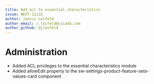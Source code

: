 ```yaml
---
title: Add acl to essential characteristics
issue: NEXT-11132
author: Jannis Leifeld
author_email: j.leifeld@cicada.com 
author_github: @jleifeld
---
```

# Administration
* Added ACL privileges to the essential characteristics module
* Added allowEdit property to the sw-settings-product-feature-sets-values-card component
